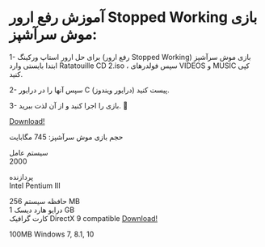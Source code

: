 
<h1>
آموزش رفع ارور Stopped Working بازی موش سرآشپز: 
</h1>
1- برای حل ارور استاپ ورکینگ (رفع ارور Stopped Working) بازی موش سرآشپز ابتدا بایستی وارد Ratatouille CD 2.iso ، سپس فولدرهای VIDEOS و MUSIC  کپی کنید.

2- سپس آنها را در درایور C (درایور ویندوز) پیست کنید.

3- بازی را اجرا کنید و از آن لذت ببرید. 🙂

 
<a href="https://drive.google.com/u/0/uc?export=download&confirm=wTT1&id=1Mjt4EqvtF4c432yK9-aQDIC45q_05MMg">
Download!</a>

حجم بازی موش سرآشپز: 745 مگابایت


سیستم عامل	
2000
 
پردازنده	
Intel Pentium III
 
حافظه سیستم	256 MB	 
درایو هارد دیسک	1 GB	 
کارت گرافیک	DirectX 9 compatible  <a href="http://dl1.wikishare.ir/sdlftpuser02/96/01/25/Microsoft.DirectX.End-User.Redistributable_9.0c.June_2010_Windows.rar">Download!</a>

100MB
Windows 7, 8.1, 10